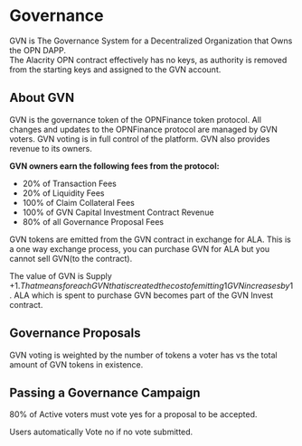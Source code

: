 # Governance

GVN is The Governance System for a Decentralized Organization that Owns the OPN DAPP. <br>
The Alacrity OPN contract effectively has no keys, as authority is removed from the starting keys and assigned to the GVN account. 

## About GVN

GVN is the governance token of the OPNFinance token protocol. All changes and updates to the OPNFinance protocol are managed by GVN voters. GVN voting is in full control of the platform. GVN also provides revenue to its owners.

**GVN owners earn the following fees from the protocol:**

* 20% of Transaction Fees
* 20% of Liquidity Fees
* 100% of Claim Collateral Fees
* 100% of GVN Capital Investment Contract Revenue
* 80% of all Governance Proposal Fees

GVN tokens are emitted from the GVN contract in exchange for ALA. This is a one way exchange process, you can purchase GVN for ALA but you cannot sell GVN(to the contract).

The value of GVN is Supply +1$. That means for each GVN that is created the cost of emitting 1 GVN increases by 1$. ALA which is spent to purchase GVN becomes part of the GVN Invest contract.

## Governance Proposals
GVN voting is weighted by the number of tokens a voter has vs the total amount of GVN tokens in existence.

## Passing a Governance Campaign
80% of Active voters must vote yes for a proposal to be accepted.

Users automatically Vote no if no vote submitted.